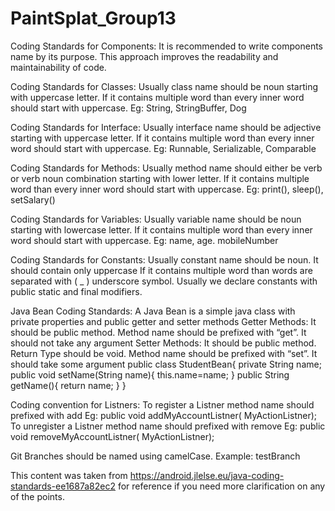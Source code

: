 # PaintSplat_Group13

Coding Standards for Components: It is recommended to write components name by its purpose. This approach improves the readability and maintainability of code.

Coding Standards for Classes: Usually class name should be noun starting with uppercase letter. If it contains multiple word than every inner word should start with uppercase.
Eg: String, StringBuffer, Dog

Coding Standards for Interface: Usually interface name should be adjective starting with uppercase letter. If it contains multiple word than every inner word should start with uppercase.
Eg: Runnable, Serializable, Comparable

Coding Standards for Methods: Usually method name should either be verb or verb noun combination starting with lower letter. If it contains multiple word than every inner word should start with uppercase.
Eg: print(), sleep(), setSalary()

Coding Standards for Variables: Usually variable name should be noun starting with lowercase letter. If it contains multiple word than every inner word should start with uppercase.
Eg: name, age. mobileNumber

Coding Standards for Constants: Usually constant name should be noun. It should contain only uppercase If it contains multiple word than words are separated with ( _ ) underscore symbol. Usually we declare constants with public static and final modifiers.

Java Bean Coding Standards: A Java Bean is a simple java class with private properties and public getter and setter methods
  Getter Methods:
    It should be public method. Method name should be prefixed with “get”. It should not take any argument
  Setter Methods:
    It should be public method. Return Type should be void. Method name should be prefixed with “set”. It should take some argument
  public class StudentBean{
    private String name;
    public void setName(String name){
      this.name=name;
    }
    public String getName(){
      return name;
    }
  }

Coding convention for Listners:
  To register a Listner method name should prefixed with add
  Eg: public void addMyAccountListner( MyActionListner);
  To unregister a Listner method name should prefixed with remove
  Eg: public void removeMyAccountListner( MyActionListner);
  
  
  Git
      Branches should be named using camelCase.
        Example: testBranch
  
This content was taken from https://android.jlelse.eu/java-coding-standards-ee1687a82ec2 for reference if you need more clarification on any of the points.
